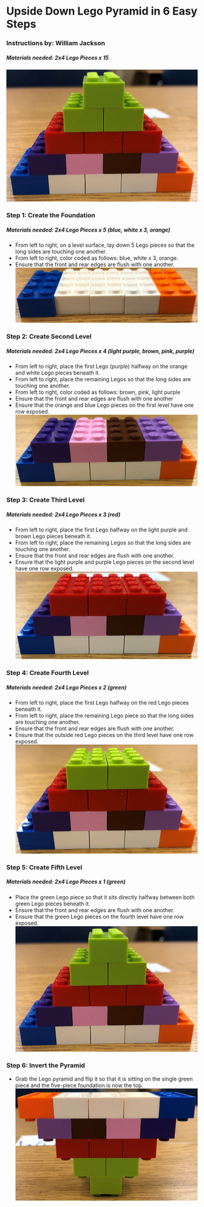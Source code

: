 # Upside Down Lego Pyramid in 6 Easy Steps
### Instructions by: William Jackson
##### Materials needed: 2x4 Lego Pieces x 15
![Finished Product](Lego_Photos/IMG_4605.JPG)
### Step 1: Create the Foundation
##### Materials needed: 2x4 Lego Pieces x 5 (blue, white x 3, orange)
- From left to right, on a level surface, lay down 5 Lego pieces so that the long sides are touching one another.
 - From left to right, color coded as follows: blue, white x 3, orange.
- Ensure that the front and rear edges are flush with one another. 
![Step 1](Lego_Photos/IMG_4609.JPG)



### Step 2: Create Second Level
##### Materials needed: 2x4 Lego Pieces x 4 (light purple, brown, pink, purple)
- From left to right, place the first Lego (purple) halfway on the orange and white Lego pieces beneath it.
- From left to right, place the remaining Legos so that the long sides are touching one another.
 - From left to right, color coded as follows: brown, pink, light purple
- Ensure that the front and rear edges are flush with one another
- Ensure that the orange and blue Lego pieces on the first level have one row exposed.
![Step 2](Lego_Photos/IMG_4608.JPG)


### Step 3: Create Third Level
##### Materials needed: 2x4 Lego Pieces x 3 (red)
- From left to right, place the first Lego halfway on the light purple and brown Lego pieces beneath it.
- From left to right, place the remaining Legos so that the long sides are touching one another.
- Ensure that the front and rear edges are flush with one another.
- Ensure that the light purple and purple Lego pieces on the second level have one row exposed.
![Step 3](Lego_Photos/IMG_4607.JPG)



### Step 4: Create Fourth Level
##### Materials needed: 2x4 Lego Pieces x 2 (green)
- From left to right, place the first Lego halfway on the red Lego pieces beneath it.
- From left to right, place the remaining Lego piece so that the long sides are touching one another.
- Ensure that the front and rear edges are flush with one another.
- Ensure that the outside red Lego pieces on the third level have one row exposed.
![Step 4](Lego_Photos/IMG_4606.JPG)




### Step 5: Create Fifth Level
##### Materials needed: 2x4 Lego Pieces x 1 (green)
- Place the green Lego piece so that it sits directly halfway between both green Lego pieces beneath it.
- Ensure that the front and rear edges are flush with one another.
- Ensure that the green Lego pieces on the fourth level have one row exposed.
![Step 5](Lego_Photos/IMG_4605.JPG)



### Step 6: Invert the Pyramid
- Grab the Lego pyramid and flip it so that it is sitting on the single green piece and the five-piece foundation is now the top.
![Step 6](Lego_Photos/IMG_4611.JPG)
